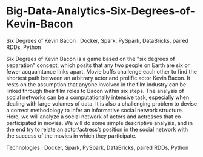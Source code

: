 # Big-Data-Analytics-Six-Degrees-of-Kevin-Bacon
Six Degrees of Kevin Bacon : Docker, Spark, PySpark, DataBricks, paired RDDs, Python

Six Degrees of Kevin Bacon is a game based on the "six degrees of separation"
concept, which posits that any two people on Earth are six or fewer acquaintance links apart. Movie
buffs challenge each other to find the shortest path between an arbitrary actor and prolific actor
Kevin Bacon. It rests on the assumption that anyone involved in the film industry can be linked
through their film roles to Bacon within six steps.
The analysis of social networks can be a computationally intensive task, especially when dealing with
large volumes of data. It is also a challenging problem to devise a correct methodology to infer an
informative social network structure. Here, we will analyze a social network of actors and actresses
that co-participated in movies. We will do some simple descriptive analysis, and in the end try to
relate an actor/actress’s position in the social network with the success of the movies in which they
participate.

Technologies :  Docker, Spark, PySpark, DataBricks, paired RDDs, Python
